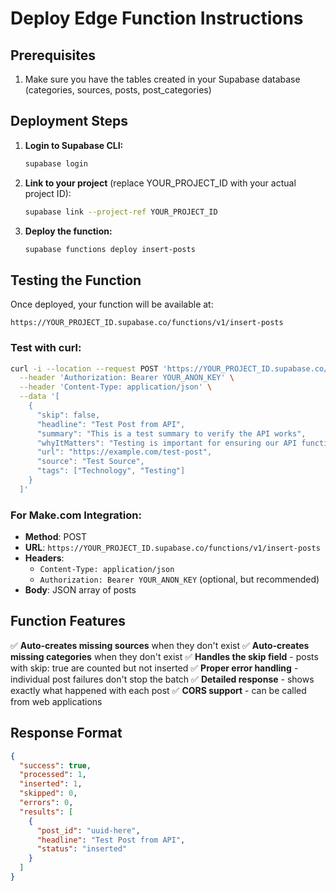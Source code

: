 # Deploy Edge Function Instructions

## Prerequisites
1. Make sure you have the tables created in your Supabase database (categories, sources, posts, post_categories)

## Deployment Steps

1. **Login to Supabase CLI:**
   ```bash
   supabase login
   ```

2. **Link to your project** (replace YOUR_PROJECT_ID with your actual project ID):
   ```bash
   supabase link --project-ref YOUR_PROJECT_ID
   ```

3. **Deploy the function:**
   ```bash
   supabase functions deploy insert-posts
   ```

## Testing the Function

Once deployed, your function will be available at:
```
https://YOUR_PROJECT_ID.supabase.co/functions/v1/insert-posts
```

### Test with curl:
```bash
curl -i --location --request POST 'https://YOUR_PROJECT_ID.supabase.co/functions/v1/insert-posts' \
  --header 'Authorization: Bearer YOUR_ANON_KEY' \
  --header 'Content-Type: application/json' \
  --data '[
    {
      "skip": false,
      "headline": "Test Post from API",
      "summary": "This is a test summary to verify the API works",
      "whyItMatters": "Testing is important for ensuring our API functions correctly",
      "url": "https://example.com/test-post",
      "source": "Test Source",
      "tags": ["Technology", "Testing"]
    }
  ]'
```

### For Make.com Integration:
- **Method**: POST
- **URL**: `https://YOUR_PROJECT_ID.supabase.co/functions/v1/insert-posts`
- **Headers**:
  - `Content-Type: application/json`
  - `Authorization: Bearer YOUR_ANON_KEY` (optional, but recommended)
- **Body**: JSON array of posts

## Function Features

✅ **Auto-creates missing sources** when they don't exist
✅ **Auto-creates missing categories** when they don't exist
✅ **Handles the skip field** - posts with skip: true are counted but not inserted
✅ **Proper error handling** - individual post failures don't stop the batch
✅ **Detailed response** - shows exactly what happened with each post
✅ **CORS support** - can be called from web applications

## Response Format
```json
{
  "success": true,
  "processed": 1,
  "inserted": 1,
  "skipped": 0,
  "errors": 0,
  "results": [
    {
      "post_id": "uuid-here",
      "headline": "Test Post from API",
      "status": "inserted"
    }
  ]
}
```
